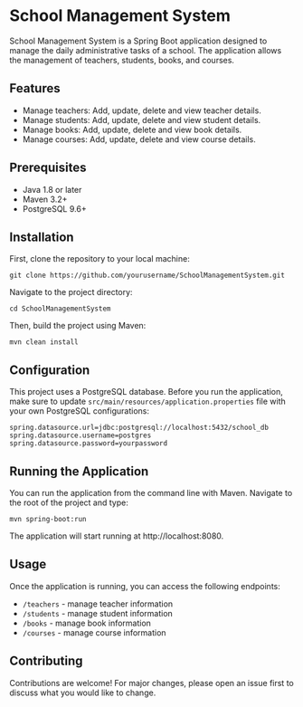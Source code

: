 # School Management System

School Management System is a Spring Boot application designed to manage the daily administrative tasks of a school. The application allows the management of teachers, students, books, and courses.

## Features

- Manage teachers: Add, update, delete and view teacher details.
- Manage students: Add, update, delete and view student details.
- Manage books: Add, update, delete and view book details.
- Manage courses: Add, update, delete and view course details.

## Prerequisites

- Java 1.8 or later
- Maven 3.2+
- PostgreSQL 9.6+

## Installation

First, clone the repository to your local machine:

```
git clone https://github.com/yourusername/SchoolManagementSystem.git
```

Navigate to the project directory:

```
cd SchoolManagementSystem
```

Then, build the project using Maven:

```
mvn clean install
```

## Configuration

This project uses a PostgreSQL database. Before you run the application, make sure to update `src/main/resources/application.properties` file with your own PostgreSQL configurations:

```properties
spring.datasource.url=jdbc:postgresql://localhost:5432/school_db
spring.datasource.username=postgres
spring.datasource.password=yourpassword
```

## Running the Application

You can run the application from the command line with Maven. Navigate to the root of the project and type:

```
mvn spring-boot:run
```

The application will start running at http://localhost:8080.

## Usage

Once the application is running, you can access the following endpoints:

- `/teachers` - manage teacher information
- `/students` - manage student information
- `/books` - manage book information
- `/courses` - manage course information

## Contributing

Contributions are welcome! For major changes, please open an issue first to discuss what you would like to change.


